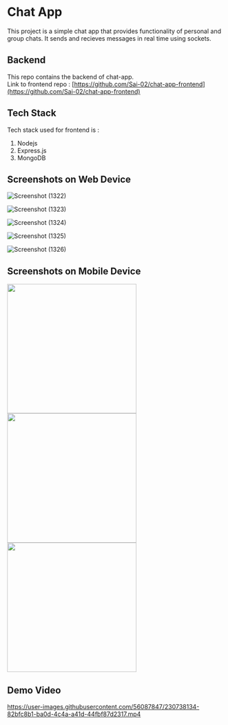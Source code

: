 # Chat App 

This project is a simple chat app that provides functionality of personal and group chats. It sends and recieves messages in real time using sockets.

## Backend

This repo contains the backend of chat-app.<br>
Link to frontend repo : [https://github.com/Sai-02/chat-app-frontend](https://github.com/Sai-02/chat-app-frontend)

## Tech Stack

Tech stack used for frontend is :
1. Nodejs
2. Express.js
3. MongoDB


## Screenshots on Web Device
![Screenshot (1322)](https://user-images.githubusercontent.com/56087847/230717661-7bebc0cc-5ec7-4a96-9c52-00ff52d2b067.png)

![Screenshot (1323)](https://user-images.githubusercontent.com/56087847/230717663-0df8c439-68ca-40e3-86ca-35123eb46c75.png)

![Screenshot (1324)](https://user-images.githubusercontent.com/56087847/230717666-e0be73f2-471e-4781-9041-ad702ab3428f.png)

![Screenshot (1325)](https://user-images.githubusercontent.com/56087847/230717669-e2c8071c-7578-4dce-a20d-76ba54617414.png)

![Screenshot (1326)](https://user-images.githubusercontent.com/56087847/230717697-71b3bcfb-5a79-44d9-8e2d-21ef0cccbf4d.png)


## Screenshots on Mobile Device

<img src="https://user-images.githubusercontent.com/56087847/230717890-217bb1f4-0d66-4970-8a30-424edb8acf72.jpg" width="300" >

<img src="https://user-images.githubusercontent.com/56087847/230717892-2e5aa6f8-8f8b-4689-8ad3-4315fb60110d.jpg" width="300" >

<img src="https://user-images.githubusercontent.com/56087847/230717894-0acb628a-9225-4519-b07c-5502661c0bcf.jpg" width="300" >


## Demo Video




https://user-images.githubusercontent.com/56087847/230738134-82bfc8b1-ba0d-4c4a-a41d-44fbf87d2317.mp4

